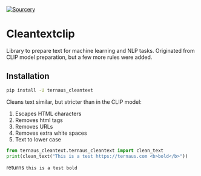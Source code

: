 [![Sourcery](https://img.shields.io/badge/Sourcery-enabled-brightgreen)](https://sourcery.ai)

# Cleantextclip
Library to prepare text for machine learning and NLP tasks. Originated from CLIP model preparation, but a few more
rules were added.

## Installation
```bash
pip install -U ternaus_cleantext
```


Cleans text similar, but stricter than in the CLIP model:

1. Escapes HTML characters
2. Removes html tags
3. Removes URLs
4. Removes extra white spaces
5. Text to lower case 

```python
from ternaus_cleantext.ternaus_cleantext import clean_text
print(clean_text("This is a test https://ternaus.com <b>bold</b>"))
```
returns
`this is a test bold`
